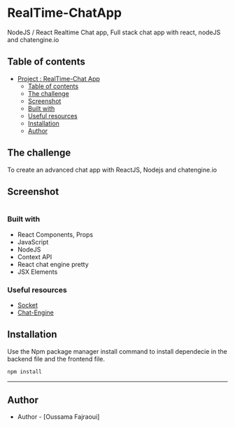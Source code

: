 # RealTime-ChatApp

NodeJS / React Realtime Chat app, Full stack chat app with react, nodeJS and chatengine.io

## Table of contents

- [Project : RealTime-Chat App](#realtime-chat-app)
  - [Table of contents](#table-of-contents)
  - [The challenge](#the-challenge)
  - [Screenshot](#screenshot)
  - [Built with](#built-with)
  - [Useful resources](#useful-resources)
  - [Installation](#installation)
  - [Author](#author)

## The challenge

To create an advanced chat app with ReactJS, Nodejs and chatengine.io

## Screenshot

<img src="https://i.postimg.cc/KY3mmnXQ/Screenshot-2023-04-11-132502.png" alt="" />


### Built with

- React Components, Props
- JavaScript
- NodeJS
- Context API
- React chat engine pretty
- JSX Elements

### Useful resources

- [Socket](https://socket.dev/npm/package/react-chat-engine-pretty)
- [Chat-Engine](https://chatengine.io/)

## Installation

Use the Npm package manager install command to install dependecie in the backend file and the frontend file.

```bash
npm install
```

---

## Author

- Author - [Oussama Fajraoui]


